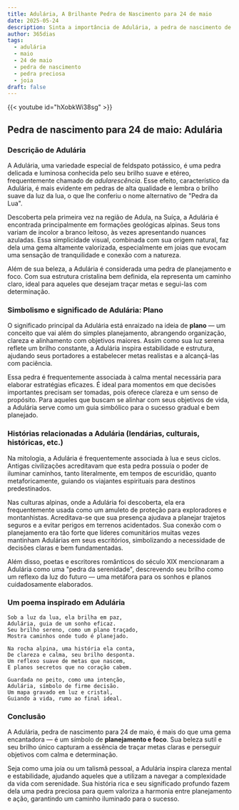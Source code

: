 ```yaml
---
title: Adulária, A Brilhante Pedra de Nascimento para 24 de maio
date: 2025-05-24
description: Sinta a importância de Adulária, a pedra de nascimento de 24 de maio que simboliza Plano. Deixe que sua beleza e significado iluminem seu dia.
author: 365dias
tags:
  - adulária
  - maio
  - 24 de maio
  - pedra de nascimento
  - pedra preciosa
  - joia
draft: false
---
```


{{< youtube id="hXobkWi38sg" >}}

## Pedra de nascimento para 24 de maio: Adulária

### Descrição de Adulária

A Adulária, uma variedade especial de feldspato potássico, é uma pedra delicada e luminosa conhecida pelo seu brilho suave e etéreo, frequentemente chamado de _adularescência_. Esse efeito, característico da Adulária, é mais evidente em pedras de alta qualidade e lembra o brilho suave da luz da lua, o que lhe conferiu o nome alternativo de "Pedra da Lua".

Descoberta pela primeira vez na região de Adula, na Suíça, a Adulária é encontrada principalmente em formações geológicas alpinas. Seus tons variam de incolor a branco leitoso, às vezes apresentando nuances azuladas. Essa simplicidade visual, combinada com sua origem natural, faz dela uma gema altamente valorizada, especialmente em joias que evocam uma sensação de tranquilidade e conexão com a natureza.

Além de sua beleza, a Adulária é considerada uma pedra de planejamento e foco. Com sua estrutura cristalina bem definida, ela representa um caminho claro, ideal para aqueles que desejam traçar metas e segui-las com determinação.

### Simbolismo e significado de Adulária: Plano

O significado principal da Adulária está enraizado na ideia de **plano** — um conceito que vai além do simples planejamento, abrangendo organização, clareza e alinhamento com objetivos maiores. Assim como sua luz serena reflete um brilho constante, a Adulária inspira estabilidade e estrutura, ajudando seus portadores a estabelecer metas realistas e a alcançá-las com paciência.

Essa pedra é frequentemente associada à calma mental necessária para elaborar estratégias eficazes. É ideal para momentos em que decisões importantes precisam ser tomadas, pois oferece clareza e um senso de propósito. Para aqueles que buscam se alinhar com seus objetivos de vida, a Adulária serve como um guia simbólico para o sucesso gradual e bem planejado.

### Histórias relacionadas a Adulária (lendárias, culturais, históricas, etc.)

Na mitologia, a Adulária é frequentemente associada à lua e seus ciclos. Antigas civilizações acreditavam que esta pedra possuía o poder de iluminar caminhos, tanto literalmente, em tempos de escuridão, quanto metaforicamente, guiando os viajantes espirituais para destinos predestinados.

Nas culturas alpinas, onde a Adulária foi descoberta, ela era frequentemente usada como um amuleto de proteção para exploradores e montanhistas. Acreditava-se que sua presença ajudava a planejar trajetos seguros e a evitar perigos em terrenos acidentados. Sua conexão com o planejamento era tão forte que líderes comunitários muitas vezes mantinham Adulárias em seus escritórios, simbolizando a necessidade de decisões claras e bem fundamentadas.

Além disso, poetas e escritores românticos do século XIX mencionaram a Adulária como uma "pedra da serenidade", descrevendo seu brilho como um reflexo da luz do futuro — uma metáfora para os sonhos e planos cuidadosamente elaborados.

### Um poema inspirado em Adulária

```
Sob a luz da lua, ela brilha em paz,  
Adulária, guia de um sonho eficaz.  
Seu brilho sereno, como um plano traçado,  
Mostra caminhos onde tudo é planejado.  

Na rocha alpina, uma história ela conta,  
De clareza e calma, seu brilho desponta.  
Um reflexo suave de metas que nascem,  
E planos secretos que no coração cabem.  

Guardada no peito, como uma intenção,  
Adulária, símbolo de firme decisão.  
Um mapa gravado em luz e cristal,  
Guiando a vida, rumo ao final ideal.  
```

### Conclusão

A Adulária, pedra de nascimento para 24 de maio, é mais do que uma gema encantadora — é um símbolo de **planejamento e foco**. Sua beleza sutil e seu brilho único capturam a essência de traçar metas claras e perseguir objetivos com calma e determinação.

Seja como uma joia ou um talismã pessoal, a Adulária inspira clareza mental e estabilidade, ajudando aqueles que a utilizam a navegar a complexidade da vida com serenidade. Sua história rica e seu significado profundo fazem dela uma pedra preciosa para quem valoriza a harmonia entre planejamento e ação, garantindo um caminho iluminado para o sucesso.